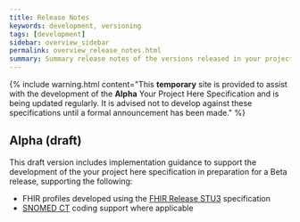 ```yaml
---
title: Release Notes
keywords: development, versioning
tags: [development]
sidebar: overview_sidebar
permalink: overview_release_notes.html
summary: Summary release notes of the versions released in your project here Implementation Guide
---
```


{% include warning.html content="This **temporary** site is provided to assist with the development of the **Alpha** Your Project Here Specification and is being updated regularly. It is advised not to develop against these specifications until a formal announcement has been made." %}

  
## Alpha (draft) ##
This draft version includes implementation guidance to support the development of the your project here specification in preparation for a Beta release, supporting the following:

- FHIR profiles developed using the [FHIR Release STU3](https://www.hl7.org/fhir/STU3/index.html) specification
- [SNOMED CT](https://digital.nhs.uk/snomed-ct) coding support where applicable
